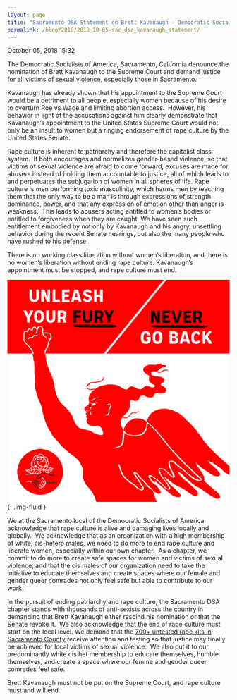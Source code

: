 ```yaml
---
layout: page
title: "Sacramento DSA Statement on Brett Kavanaugh - Democratic Socialists of America, Sacramento"
permalink: /blog/2018/2018-10-05-sac_dsa_kavanaugh_statement/
---
```

October 05, 2018 15:32

The Democratic Socialists of America, Sacramento, California denounce the nomination of Brett Kavanaugh to the Supreme Court and demand justice for all victims of sexual violence, especially those in Sacramento.

Kavanaugh has already shown that his appointment to the Supreme Court would be a detriment to all people, especially women because of his desire to overturn Roe vs Wade and limiting abortion access.  However, his behavior in light of the accusations against him clearly demonstrate that Kavanaugh’s appointment to the United States Supreme Court would not only be an insult to women but a ringing endorsement of rape culture by the United States Senate.

Rape culture is inherent to patriarchy and therefore the capitalist class system.  It both encourages and normalizes gender-based violence, so that victims of sexual violence are afraid to come forward, excuses are made for abusers instead of holding them accountable to justice, all of which leads to and perpetuates the subjugation of women in all spheres of life. Rape culture is men performing toxic masculinity, which harms men by teaching them that the only way to be a man is through expressions of strength dominance, power, and that any expression of emotion other than anger is weakness.  This leads to abusers acting entitled to women’s bodies or entitled to forgiveness when they are caught. We have seen such entitlement embodied by not only by Kavanaugh and his angry, unsettling behavior during the recent Senate hearings, but also the many people who have rushed to his defense.

There is no working class liberation without women’s liberation, and there is no women’s liberation without ending rape culture. Kavanaugh’s appointment must be stopped, and rape culture must end.

![](/assets/images/sacramentodsa_pages_407_attachments_original_1538753400_square-unleashfury-dsa.png){: .img-fluid }

We at the Sacramento local of the Democratic Socialists of America acknowledge that rape culture is alive and damaging lives locally and globally.  We acknowledge that as an organization with a high membership of white, cis-hetero males, we need to do more to end rape culture and liberate women, especially within our own chapter.  As a chapter, we commit to do more to create safe spaces for women and victims of sexual violence, and that the cis males of our organization need to take the initiative to educate themselves and create spaces where our female and gender queer comrades not only feel safe but able to contribute to our work.

In the pursuit of ending patriarchy and rape culture, the Sacramento DSA chapter stands with thousands of anti-sexists across the country in demanding that Brett Kavanaugh either rescind his nomination or that the Senate revoke it.  We also acknowledge that the end of rape culture must start on the local level. We demand that the [<span style="font-weight: 400;">700+ untested rape kits in Sacramento County</span>](https://www.newsreview.com/sacramento/backlog-buster/content?oid=27151070) receive attention and testing so that justice may finally be achieved for local victims of sexual violence.  We also put it to our predominantly white cis het membership to educate themselves, humble themselves, and create a space where our femme and gender queer comrades feel safe.

Brett Kavanaugh must not be put on the Supreme Court, and rape culture must and will end.
